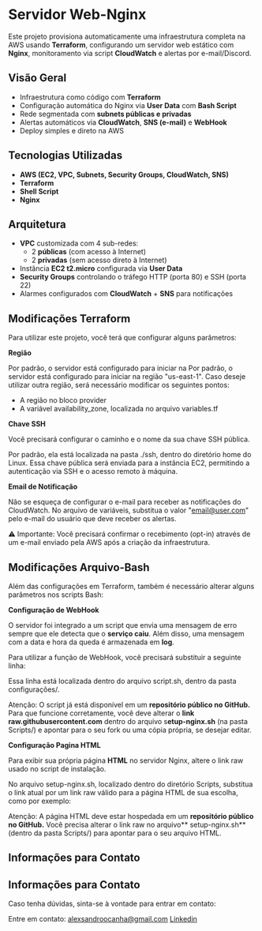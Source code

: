 # Servidor Web-Nginx

Este projeto provisiona automaticamente uma infraestrutura completa na AWS usando **Terraform**, configurando um servidor web estático com **Nginx**, monitoramento via script **CloudWatch** e alertas por e-mail/Discord.

## Visão Geral

- Infraestrutura como código com **Terraform**
- Configuração automática do Nginx via **User Data** com **Bash Script**
- Rede segmentada com **subnets públicas e privadas**
- Alertas automáticos via **CloudWatch**, **SNS (e-mail)** e **WebHook**
- Deploy simples e direto na AWS

## Tecnologias Utilizadas

- **AWS (EC2, VPC, Subnets, Security Groups, CloudWatch, SNS)**
- **Terraform**
- **Shell Script**
- **Nginx**

## Arquitetura

- **VPC** customizada com 4 sub-redes:
  - 2 **públicas** (com acesso à Internet)
  - 2 **privadas** (sem acesso direto à Internet)
- Instância **EC2 t2.micro** configurada via **User Data**
- **Security Groups** controlando o tráfego HTTP (porta 80) e SSH (porta 22)
- Alarmes configurados com **CloudWatch** + **SNS** para notificações

## Modificações Terraform

Para utilizar este projeto, você terá que configurar alguns parâmetros:

**Região**

Por padrão, o servidor está configurado para iniciar na Por padrão, o servidor está configurado para iniciar na região "us-east-1". Caso deseje utilizar outra região, será necessário modificar os seguintes pontos:

- A região no bloco provider
- A variável availability_zone, localizada no arquivo variables.tf

**Chave SSH**

Você precisará configurar o caminho e o nome da sua chave SSH pública.

Por padrão, ela está localizada na pasta ./ssh, dentro do diretório home do Linux. Essa chave pública será enviada para a instância EC2, permitindo a autenticação via SSH e o acesso remoto à máquina.

**Email de Notificação**

Não se esqueça de configurar o e-mail para receber as notificações do CloudWatch.
No arquivo de variáveis, substitua o valor "email@user.com" pelo e-mail do usuário que deve receber os alertas.

⚠️ Importante: Você precisará confirmar o recebimento (opt-in) através de um e-mail enviado pela AWS após a criação da infraestrutura.

## Modificações Arquivo-Bash

Além das configurações em Terraform, também é necessário alterar alguns parâmetros nos scripts Bash:

**Configuração de WebHook**

O servidor foi integrado a um script que envia uma mensagem de erro sempre que ele detecta que o **serviço caiu**.
Além disso, uma mensagem com a data e hora da queda é armazenada em **log**.

Para utilizar a função de WebHook, você precisará substituir a seguinte linha:

Essa linha está localizada dentro do arquivo script.sh, dentro da pasta configurações/.


Atenção:
O script já está disponível em um **repositório público no GitHub.**
Para que funcione corretamente, você deve alterar o **link raw.githubusercontent.com** dentro do arquivo s**etup-nginx.sh** (na pasta Scripts/) e apontar para o seu fork ou uma cópia própria, se desejar editar.

**Configuração Pagina HTML**

Para exibir sua própria página **HTML** no servidor Nginx, altere o link raw usado no script de instalação.

No arquivo setup-nginx.sh, localizado dentro do diretório Scripts, substitua o link atual por um link raw válido para a página HTML de sua escolha, como por exemplo:


Atenção:
A página HTML deve estar hospedada em um **repositório público no GitHub.**
Você precisa alterar o link raw no arquivo** setup-nginx.sh** (dentro da pasta Scripts/) para apontar para o seu arquivo HTML.

## Informações para Contato


## Informações para Contato
Caso tenha dúvidas, sinta-se à vontade para entrar em contato:

Entre em contato:
alexsandroocanha@gmail.com
[Linkedin](https://www.linkedin.com/in/alexsandro-ocanha-rodrigues-77149a35b/)